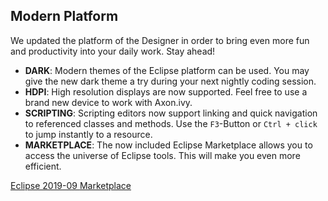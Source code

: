 ## Modern Platform

We updated the platform of the Designer in order to bring even more fun and productivity into your daily work. Stay ahead!

 * __DARK__: Modern themes of the Eclipse platform can be used. You may give the new dark theme a try during your next nightly coding session.
 * __HDPI__: High resolution displays are now supported. Feel free to use a brand new device to work with Axon.ivy. 
 * __SCRIPTING__: Scripting editors now support linking and quick navigation to referenced classes and methods. Use the `F3`-Button or `Ctrl + click` to jump instantly to a resource.
 * __MARKETPLACE__: The now included Eclipse Marketplace allows you to access the universe of Eclipse tools. This will make you even more efficient.

<div class="short-links">
	<a href="https://www.eclipse.org/downloads/" target="_blank" rel="noopener noreferrer">
	  <i class="fas fa-dice-d20"></i> Eclipse 2019-09
	</a>
	<a href="https://marketplace.eclipse.org/" target="_blank" rel="noopener noreferrer">
	  <i class="fas fa-shopping-cart"></i> Marketplace
	</a>
</div>

